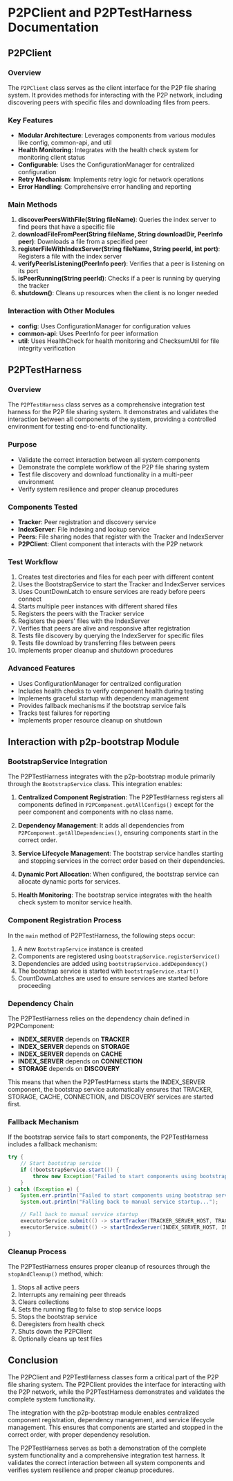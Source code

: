 
# P2PClient and P2PTestHarness Documentation

## P2PClient

### Overview
The `P2PClient` class serves as the client interface for the P2P file sharing system. It provides methods for interacting with the P2P network, including discovering peers with specific files and downloading files from peers.

### Key Features
- **Modular Architecture**: Leverages components from various modules like config, common-api, and util
- **Health Monitoring**: Integrates with the health check system for monitoring client status
- **Configurable**: Uses the ConfigurationManager for centralized configuration
- **Retry Mechanism**: Implements retry logic for network operations
- **Error Handling**: Comprehensive error handling and reporting

### Main Methods
1. **discoverPeersWithFile(String fileName)**: Queries the index server to find peers that have a specific file
2. **downloadFileFromPeer(String fileName, String downloadDir, PeerInfo peer)**: Downloads a file from a specified peer
3. **registerFileWithIndexServer(String fileName, String peerId, int port)**: Registers a file with the index server
4. **verifyPeerIsListening(PeerInfo peer)**: Verifies that a peer is listening on its port
5. **isPeerRunning(String peerId)**: Checks if a peer is running by querying the tracker
6. **shutdown()**: Cleans up resources when the client is no longer needed

### Interaction with Other Modules
- **config**: Uses ConfigurationManager for configuration values
- **common-api**: Uses PeerInfo for peer information
- **util**: Uses HealthCheck for health monitoring and ChecksumUtil for file integrity verification

## P2PTestHarness

### Overview
The `P2PTestHarness` class serves as a comprehensive integration test harness for the P2P file sharing system. It demonstrates and validates the interaction between all components of the system, providing a controlled environment for testing end-to-end functionality.

### Purpose
- Validate the correct interaction between all system components
- Demonstrate the complete workflow of the P2P file sharing system
- Test file discovery and download functionality in a multi-peer environment
- Verify system resilience and proper cleanup procedures

### Components Tested
- **Tracker**: Peer registration and discovery service
- **IndexServer**: File indexing and lookup service
- **Peers**: File sharing nodes that register with the Tracker and IndexServer
- **P2PClient**: Client component that interacts with the P2P network

### Test Workflow
1. Creates test directories and files for each peer with different content
2. Uses the BootstrapService to start the Tracker and IndexServer services
3. Uses CountDownLatch to ensure services are ready before peers connect
4. Starts multiple peer instances with different shared files
5. Registers the peers with the Tracker service
6. Registers the peers' files with the IndexServer
7. Verifies that peers are alive and responsive after registration
8. Tests file discovery by querying the IndexServer for specific files
9. Tests file download by transferring files between peers
10. Implements proper cleanup and shutdown procedures

### Advanced Features
- Uses ConfigurationManager for centralized configuration
- Includes health checks to verify component health during testing
- Implements graceful startup with dependency management
- Provides fallback mechanisms if the bootstrap service fails
- Tracks test failures for reporting
- Implements proper resource cleanup on shutdown

## Interaction with p2p-bootstrap Module

### BootstrapService Integration
The P2PTestHarness integrates with the p2p-bootstrap module primarily through the `BootstrapService` class. This integration enables:

1. **Centralized Component Registration**: The P2PTestHarness registers all components defined in `P2PComponent.getAllConfigs()` except for the peer component and components with no class name.

2. **Dependency Management**: It adds all dependencies from `P2PComponent.getAllDependencies()`, ensuring components start in the correct order.

3. **Service Lifecycle Management**: The bootstrap service handles starting and stopping services in the correct order based on their dependencies.

4. **Dynamic Port Allocation**: When configured, the bootstrap service can allocate dynamic ports for services.

5. **Health Monitoring**: The bootstrap service integrates with the health check system to monitor service health.

### Component Registration Process
In the `main` method of P2PTestHarness, the following steps occur:

1. A new `BootstrapService` instance is created
2. Components are registered using `bootstrapService.registerService()`
3. Dependencies are added using `bootstrapService.addDependency()`
4. The bootstrap service is started with `bootstrapService.start()`
5. CountDownLatches are used to ensure services are started before proceeding

### Dependency Chain
The P2PTestHarness relies on the dependency chain defined in P2PComponent:

- **INDEX_SERVER** depends on **TRACKER**
- **INDEX_SERVER** depends on **STORAGE**
- **INDEX_SERVER** depends on **CACHE**
- **INDEX_SERVER** depends on **CONNECTION**
- **STORAGE** depends on **DISCOVERY**

This means that when the P2PTestHarness starts the INDEX_SERVER component, the bootstrap service automatically ensures that TRACKER, STORAGE, CACHE, CONNECTION, and DISCOVERY services are started first.

### Fallback Mechanism
If the bootstrap service fails to start components, the P2PTestHarness includes a fallback mechanism:

```java
try {
    // Start bootstrap service
    if (!bootstrapService.start()) {
        throw new Exception("Failed to start components using bootstrap service");
    }
} catch (Exception e) {
    System.err.println("Failed to start components using bootstrap service: " + e.getMessage());
    System.out.println("Falling back to manual service startup...");

    // Fall back to manual service startup
    executorService.submit(() -> startTracker(TRACKER_SERVER_HOST, TRACKER_SERVER_PORT));
    executorService.submit(() -> startIndexServer(INDEX_SERVER_HOST, INDEX_SERVER_PORT));
}
```

### Cleanup Process
The P2PTestHarness ensures proper cleanup of resources through the `stopAndCleanup()` method, which:

1. Stops all active peers
2. Interrupts any remaining peer threads
3. Clears collections
4. Sets the running flag to false to stop service loops
5. Stops the bootstrap service
6. Deregisters from health check
7. Shuts down the P2PClient
8. Optionally cleans up test files

## Conclusion

The P2PClient and P2PTestHarness classes form a critical part of the P2P file sharing system. The P2PClient provides the interface for interacting with the P2P network, while the P2PTestHarness demonstrates and validates the complete system functionality.

The integration with the p2p-bootstrap module enables centralized component registration, dependency management, and service lifecycle management. This ensures that components are started and stopped in the correct order, with proper dependency resolution.

The P2PTestHarness serves as both a demonstration of the complete system functionality and a comprehensive integration test harness. It validates the correct interaction between all system components and verifies system resilience and proper cleanup procedures.